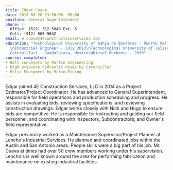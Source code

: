```yaml
---
title: Edgar Cueva
date: 2018-03-28 13:50:00 -05:00
position: General Superintendent
phone: |-
  Office: (512) 312-5040 Ext. 5
  Cell: (512) 565-9042
email: e.cueva@4econstructionservices.com
education: "Technological University of Bahia de Banderas - Puerto Vallarta, Mexico
  \nIndustrial Engineer - July 2013\nTechnological University of Jalisco (Think Big
  Caterpillar) - Guadalajara, Mexico\nDiesel Mechanic - 2010"
courses completed:
- Belt conveyors by Martin Engineering
- High pressure hydraulic hoses by Caterpillar
- Metso Equipment by Metso Mining
---
```


Edgar joined 4E Construction Services, LLC in 2014 as a Project Estimator/Project Coordinator.  He has advanced to General Superintendent, responsible for field operations and production scheduling and progress.  He assists in evaluating bids, reviewing specifications, and reviewing construction drawings.  Edgar works closely with Nick and Hugo to ensure bids are competitive.  He is responsible for instructing and guiding our field personnel, and coordinating with Inspectors, Subcontractors, and Owner's field representative.

Edgar previously worked as a Maintenance Supervisor/Project Planner at Lencho's Industrial Services.  He planned and coordinated jobs within the Austin and San Antonio areas.  People skills were a big part of his job.  Mr. Cueva at times had over 50 crew members working under his supervision.  Lencho's is well known around the area for performing fabrication and maintenance on existing industrial facilities.